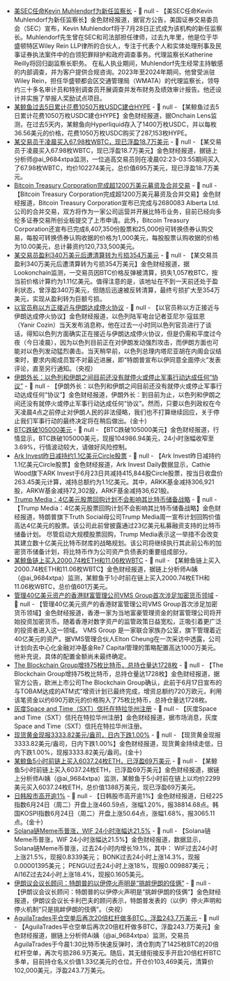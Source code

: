 - [美SEC任命Kevin Muhlendorf为新任监察长](https://www.sec.gov/newsroom/press-releases/2025-92-kevin-muhlendorf-named-sec-inspector-general) - 📰 null - 【美SEC任命Kevin Muhlendorf为新任监察长】金色财经报道，据官方公告，美国证券交易委员会（SEC）宣布，Kevin Muhlendorf将于7月28日正式成为该机构的新任监察长。Muhlendorf先生曾在SEC和司法部担任律师，过去九年里，他是位于华盛顿特区Wiley Rein LLP律所的合伙人，专注于代表个人和实体处理刑事及民事证券执法案件中的白领犯罪辩护和政府调查事务。代理监察长Katherine Reilly将回归副监察长职务。 
在私人执业期间，Muhlendorf先生经常主持敏感的内部调查，并为客户提供合规咨询。2023年至2024年期间，他曾受派驻Wiley Rein，担任华盛顿都会区交通管理局（WMATA）的代理监察长，领导约三十多名审计员和特别调查员开展调查并发布财务及绩效审计报告。他还设计并实施了举报人奖励试点项目。
- [某鲸鱼过去5日累计花费1050万枚USDC建仓HYPE](https://x.com/OnchainLens/status/1937317439219573048) - 📰 null - 【某鲸鱼过去5日累计花费1050万枚USDC建仓HYPE】金色财经报道，据Onchain Lens监测，在过去5天内，某鲸鱼向Hyperliquid存入了1400万枚USDC，并以每枚36.56美元的价格，花费1050万枚USDC购买了287,153枚HYPE。
- [某交易员于凌晨买入67.98枚WBTC，现已浮盈18.7万美元](https://x.com/ai_9684xtpa/status/1937315689393705211) - 📰 null - 【某交易员于凌晨买入67.98枚WBTC，现已浮盈18.7万美元】金色财经报道，据链上分析师@ai_9684xtpa监测，一位追高交易员则在凌晨02:23-03:55期间买入了67.98枚WBTC，均价102274美元，总价值695万美元，现已浮盈18.7万美元。
- [Bitcoin Treasury Corporation完成超1200万美元募资及合并交易](https://www.globenewswire.com/news-release/2025/06/23/3103885/0/en/Bitcoin-Treasury-Corporation-Announces-Closing-of-Amalgamation-and-Concurrent-Financing.html) - 📰 null - 【Bitcoin Treasury Corporation完成超1200万美元募资及合并交易】金色财经报道，Bitcoin Treasury Corporation宣布已完成与2680083 Alberta Ltd.公司的合并交易，双方将作为一家公司运营并开展比特币业务，目前已经向多伦多证券交易所创业板提交了上市申请。此外，Bitcoin Treasury Corporation还宣布已完成8,407,350份股票和25,000份可转换债券认购交易，每股可转换债券认购收据的价格为1,000美元，每股股票认购收据的价格为10.00美元，总计募资约120,733,500美元。
- [某交易员盈利340万美元后遭清算转为亏损354万美元]() - 📰 null - 【某交易员盈利340万美元后遭清算转为亏损354万美元】金色财经报道，据Lookonchain监测，一交易员因BTC价格反弹被清算，损失1,057枚BTC，按当前价格计算约为1.11亿美元。值得注意的是，该地址在不到一天前还处于盈利状态，曾浮盈340万美元，但随后迅速被反转清算，最终亏损扩大至354万美元，实现从盈利转为巨额亏损。
- [以官员称以方正接近与伊朗达成停火协议]() - 📰 null - 【以官员称以方正接近与伊朗达成停火协议】金色财经报道，以色列陆军电台记者亚尼尔·寇兹恩（Yanir Cozin）当天发布消息称，他在过去一小时同以色列官员进行了谈话，得知以色列方面确实正在接近与伊朗达成停火协议，但是仍需和平度过今夜（今日凌晨），因为以色列目前正在对伊朗发动强烈攻击，而伊朗方面也可能对以色列发动猛烈袭击。当天稍早前，以色列总理内塔尼亚胡在内阁会议结束时，要求内阁成员暂不对最近进展，即“特朗普宣布以伊同意全面停火”发表评论，直至另行通知。（央视）
- [伊朗外长：以色列和伊朗之间目前还没有就停火或停止军事行动达成任何“协议”]() - 📰 null - 【伊朗外长：以色列和伊朗之间目前还没有就停火或停止军事行动达成任何“协议”】金色财经报道，伊朗外长：到目前为止，以色列和伊朗之间还没有就停火或停止军事行动达成任何“协议”。然而，只要以色列政权在今天凌晨4点之前停止对伊朗人民的非法侵略，我们也不打算继续回应，关于停止我们军事行动的最终决定将在稍后做出。(金十)
- [BTC跌破105000美元]() - 📰 null - 【BTC跌破105000美元】金色财经报道，行情显示，BTC跌破105000美元，现报104986.94美元，24小时涨幅收窄至3.69%，行情波动较大，请做好风险控制。
- [Ark Invest昨日减持约1.1亿美元Circle股票](https://x.com/ArkkDaily/status/1937300656270008659) - 📰 null - 【Ark Invest昨日减持约1.1亿美元Circle股票】金色财经报道，Ark Invest Daily数据显示，Cathie Wood旗下ARK Invest于6月23日共减持415,844股Circle股票，按当日收盘价263.45美元计算，减持总额约为1.1亿美元。其中，ARKK基金减持306,921股，ARKW基金减持72,302股，ARKF基金减持36,621股。
- [Trump Media：4亿美元股票回购计划不会影响其比特币储备战略](https://www.theblock.co/post/359302/trump-medias-400-million-stock-repurchase-plan-will-not-alter-its-multi-billion-bitcoin-treasury-designs) - 📰 null - 【Trump Media：4亿美元股票回购计划不会影响其比特币储备战略】金色财经报道，特朗普旗下Truth Social母公司Trump Media周一宣布计划回购价值高达4亿美元的股票。该公司此前曾披露通过23亿美元私募融资支持的比特币储备计划。 
尽管启动大规模股票回购，Trump Media表示这一举措不会改变其建立数十亿美元比特币财库的战略规划。该公司将继续执行其此前公布的加密货币储备计划，将比特币作为公司资产负债表的重要组成部分。
- [某鲸鱼链上买入2000.74枚ETH和11.06枚WBTC]() - 📰 null - 【某鲸鱼链上买入2000.74枚ETH和11.06枚WBTC】金色财经报道，据链上分析师Ai姨（@ai_9684xtpa）监测，某鲸鱼于1小时前在链上买入2000.74枚ETH和11.06枚WBTC，总价值601万美元。
- [管理40亿美元资产的香港财富管理公司VMS Group首次涉足加密货币领域](https://www.bloomberg.com/news/articles/2025-06-23/a-4-billion-hong-kong-family-office-makes-first-crypto-foray?srnd=phx-crypto) - 📰 null - 【管理40亿美元资产的香港财富管理公司VMS Group首次涉足加密货币领域】金色财经报道，香港一家为当地富豪管理资金的财富管理公司将开始投资加密货币。随着香港对数字资产的监管政策日益宽松，正吸引着更广泛的投资者进入这一领域。 
VMS Group 是一家联合家族办公室，旗下管理着近40亿美元的资产。据VMS管理合伙人Elton Cheung在一次采访中透露，公司计划向去中心化金融对冲基金Re7 Capital管理的策略配置高达1000万美元。他补充说，具体的配置金额尚未最终确定。
- [The Blockchain Group增持75枚比特币，总持仓量达1728枚](https://www.theblockchain-group.com/wp-content/uploads/2025/06/20250623-TBG-CP-23-juin-2025-EN-FINAL.pdf) - 📰 null - 【The Blockchain Group增持75枚比特币，总持仓量达1728枚】金色财经报道，据官方公告，欧洲上市公司The Blockchain Group确认，此前于6月17日宣布的与TOBAM达成的ATM式”增资计划已最终完成，增资总额约720万欧元，利用该笔资金以约690万欧元的价格购入了75枚比特币，总持仓量达1728枚。
- [灰度Space and Time（SXT）信托在特拉华州注册](https://x.com/bwenews/status/1937254819737280608) - 📰 null - 【灰度Space and Time（SXT）信托在特拉华州注册】金色财经报道，据市场消息，灰度Space and Time（SXT）信托在特拉华州注册。
- [现货黄金现报3333.82美元/盎司，日内下跌1.00%]() - 📰 null - 【现货黄金现报3333.82美元/盎司，日内下跌1.00%】金色财经报道，现货黄金持续走低，日内下跌1.00%，现报3333.82美元/盎司。(金十)
- [某鲸鱼5小时前链上买入6037.24枚ETH，已浮盈69万美元]() - 📰 null - 【某鲸鱼5小时前链上买入6037.24枚ETH，已浮盈69万美元】金色财经报道，据链上分析师Ai姨（@ai_9684xtpa）监测，某鲸鱼于5小时前在链上以均价2299美元买入6037.24枚ETH，总价值1388万美元，现已浮盈69万美元。
- [日韩股市高开逾1%]() - 📰 null - 【日韩股市高开逾1%】金色财经报道，日经225指数6月24日（周二）开盘上涨460.59点，涨幅1.20%，报38814.68点。韩国KOSPI指数6月24日（周二）开盘上涨50.64点，涨幅1.68%，报3065.11点。(金十)
- [Solana链Meme币普涨，WIF 24小时涨幅达21.5%](https://www.coingecko.com/zh/categories/solana-meme-coins) - 📰 null - 【Solana链Meme币普涨，WIF 24小时涨幅达21.5%】金色财经报道，数据显示，Solana链Meme币普涨，过去24小时内增长19.1%，其中： 
WIF过去24小时上涨21.5%，现报0.8339美元； 
BONK过去24小时上涨14.3%，现报0.00001395美元； 
PENGU过去24小时上涨18%，现报0.009887美元； 
AI16Z过去24小时上涨18.4%，现报0.1605美元。
- [伊朗议会议长顾问：特朗普的以伊停火声明是“挑衅伊朗的伎俩”]() - 📰 null - 【伊朗议会议长顾问：特朗普的以伊停火声明是“挑衅伊朗的伎俩”】金色财经报道，伊朗议会议长卡利巴夫的顾问表示，特朗普发表的（以伊）停火声明和停火机制“只是挑衅伊朗的伎俩”。（央视）
- [AguilaTrades平仓空单后再次20倍杠杆做多BTC，浮盈243.7万美元](https://x.com/ai_9684xtpa/status/1937294317061832757) - 📰 null - 【AguilaTrades平仓空单后再次20倍杠杆做多BTC，浮盈243.7万美元】金色财经报道，据链上分析师Ai姨（@ai_9684xtpa）监测，交易员AguilaTrades于今晨1:30比特币快速反弹时，清仓割肉了1425枚BTC的20倍杠杆空单，再次亏损286.9万美元。随后，其无缝衔接反手开启20倍杠杆BTC多单，目前持仓名义价值1.33亿美元的仓位，开仓价103,469美元，清算价102,000美元，浮盈243.7万美元。
